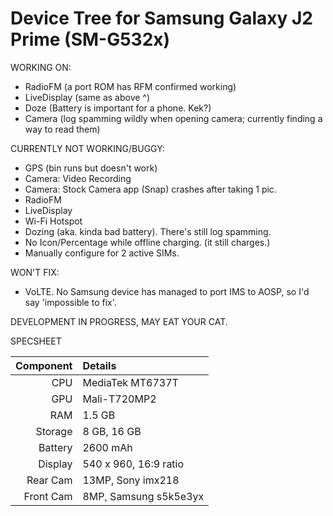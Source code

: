 # Device Tree for Samsung Galaxy J2 Prime (SM-G532x)

WORKING ON:
* RadioFM (a port ROM has RFM confirmed working)
* LiveDisplay (same as above ^)
* Doze (Battery is important for a phone. Kek?)
* Camera (log spamming wildly when opening camera; currently finding a way to read them)

CURRENTLY NOT WORKING/BUGGY:
* GPS (bin runs but doesn't work)
* Camera: Video Recording
* Camera: Stock Camera app (Snap) crashes after taking 1 pic.
* RadioFM
* LiveDisplay
* Wi-Fi Hotspot
* Dozing (aka. kinda bad battery). There's still log spamming.
* No Icon/Percentage while offline charging. (it still charges.)
* Manually configure for 2 active SIMs.

WON'T FIX:
* VoLTE. No Samsung device has managed to port IMS to AOSP, so I'd say 'impossible to fix'.


DEVELOPMENT IN PROGRESS, MAY EAT YOUR CAT.


SPECSHEET

Component | Details
---------:|:-------------------------
CPU       | MediaTek MT6737T
GPU       | Mali-T720MP2
RAM       | 1.5 GB
Storage   | 8 GB, 16 GB
Battery   | 2600 mAh
Display   | 540 x 960, 16:9 ratio
Rear Cam  | 13MP, Sony imx218
Front Cam | 8MP, Samsung s5k5e3yx



